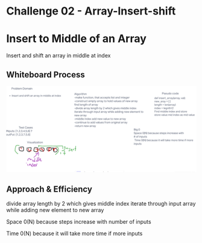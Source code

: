 # Challenge 02 - Array-Insert-shift


# Insert to Middle of an Array
Insert and shift an array in middle at index

## Whiteboard Process
![array-insert-shift](./array-insert-shiftWhiteboard.png)

## Approach & Efficiency
divide array length by 2 which gives middle index
iterate through input array while adding new element to new array

Space 0(N) because steps increase with number of inputs

Time 0(N) because it will take more time if more inputs
